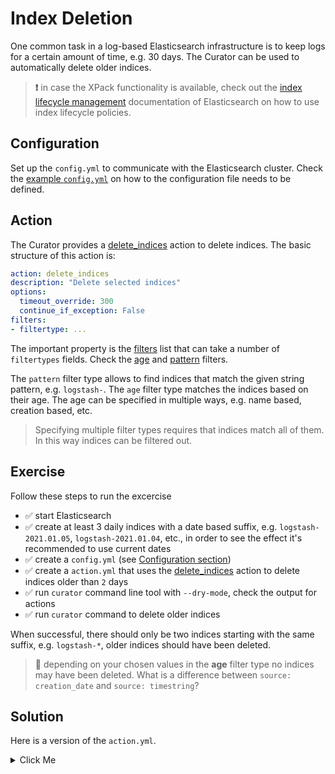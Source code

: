 # Index Deletion

One common task in a log-based Elasticsearch infrastructure is to keep logs for a certain amount of time, e.g. 30 days. The Curator can be used to automatically delete older indices. 

> **❗️** in case the XPack functionality is available, check out the [index lifecycle management](https://www.elastic.co/guide/en/elasticsearch/reference/current/index-lifecycle-management.html) documentation of Elasticsearch on how to use index lifecycle policies.

## Configuration

Set up the `config.yml` to communicate with the Elasticsearch cluster. Check the [example `config.yml`](curator.html#configuration) on how to the configuration file needs to be defined.


## Action

The Curator provides a [delete_indices](https://www.elastic.co/guide/en/elasticsearch/client/curator/current/delete_indices.html) action to delete indices. The basic structure of this action is:

```yaml
action: delete_indices
description: "Delete selected indices"
options:
  timeout_override: 300
  continue_if_exception: False
filters:
- filtertype: ...
```

The important property is the [filters](https://www.elastic.co/guide/en/elasticsearch/client/curator/current/filters.html) list that can take a number of `filtertypes` fields. Check the [age](https://www.elastic.co/guide/en/elasticsearch/client/curator/current/filtertype_age.html) and [pattern](https://www.elastic.co/guide/en/elasticsearch/client/curator/current/filtertype_pattern.html) filters.

The `pattern` filter type allows to find indices that match the given string pattern, e.g. `logstash-`. The `age` filter type matches the indices based on their age. The age can be specified in multiple ways, e.g. name based, creation based, etc.

> Specifying multiple filter types requires that indices match all of them. In this way indices can be filtered out.


## Exercise

Follow these steps to run the excercise

* ✅ start Elasticsearch
* ✅ create at least 3 daily indices with a date based suffix, e.g. `logstash-2021.01.05`, `logstash-2021.01.04`, etc., in order to see the effect it's recommended to use current dates
* ✅ create a `config.yml` (see [Configuration section](curator.html#configuration))
* ✅ create a `action.yml` that uses the [delete_indices](https://www.elastic.co/guide/en/elasticsearch/client/curator/current/delete_indices.html) action to delete indices older than `2` days
* ✅ run `curator` command line tool with `--dry-mode`, check the output for actions
* ✅ run `curator` command to delete older indices

When successful, there should only be two indices starting with the same suffix, e.g. `logstash-*`, older indices should have been deleted.

> **🔎** depending on your chosen values in the **age** filter type no indices may have been deleted. What is a difference between `source: creation_date` and `source: timestring`?


## Solution

Here is a version of the `action.yml`.

<details>
<summary>Click Me</summary>

```yaml
# delete_indices.yml
---
actions:
  1:
    action: delete_indices
    description: >-
      Delete indices older than 2 days (based on timestring pattern), for logstash-
      prefixed indices. Ignore the error if the filter does not result in an actionable list
      of indices (ignore_empty_list) and exit cleanly.
    options:
      ignore_empty_list: True
      timeout_override:
      continue_if_exception: True
      disable_action: False
    filters:
    - filtertype: pattern
      kind: prefix
      value: logstash-
    - filtertype: age
      source: name
      direction: older
      timestring: '%Y.%m.%d'
      unit: days
      unit_count: 2
```
</details>
